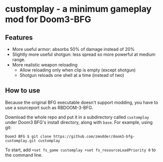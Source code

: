 # customplay - a minimum gameplay mod for Doom3-BFG

## Features

- More useful armor: absorbs 50% of damage instead of 20%
- Slightly more useful shotgun: less spread so more powerful at medium
  range.
- More realistic weapon reloading
  - Allow reloading only when clip is empty (except shotgun)
  - Shotgun reloads one shell at a time (instead of two)

## How to use

Because the original BFG executable doesn't support modding, you have
to use a sourceport such as RBDOOM-3-BFG.

Download the whole repo and put it in a subdirectory called
`customplay` under Doom3 BFG's install directory, along with `base`.
For example, using git:

```
Doom3 BFG $ git clone https://github.com/zmodder/doom3-bfg-customplay.git customplay
```

To start, add `+set fs_game customplay +set fs_resourceLoadPriority 0`
to the command line.
